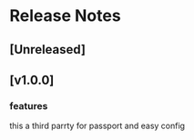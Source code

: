 # Release Notes

## [Unreleased]

## [v1.0.0]

### features

this a third parrty for passport and easy config  